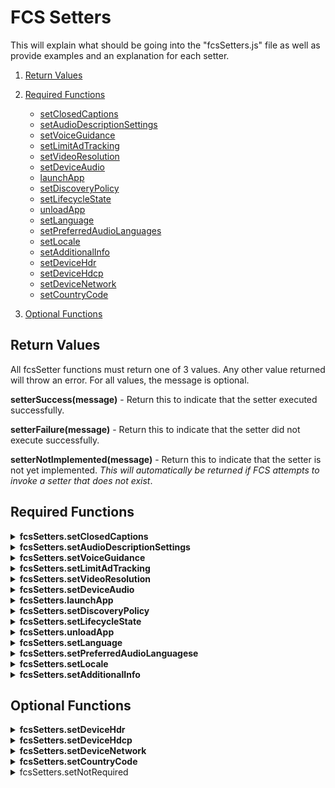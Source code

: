 # FCS Setters

This will explain what should be going into the "fcsSetters.js" file as well as provide examples and an explanation for each setter.

1. [Return Values](#return-values)
2. [Required Functions](#required-functions)
    * [setClosedCaptions](#setClosedCaptions)
    * [setAudioDescriptionSettings](#setAudioDescriptionSettings)
    * [setVoiceGuidance](#setVoiceGuidance)
    * [setLimitAdTracking](#setLimitAdTracking)
    * [setVideoResolution](#setVideoResolution)
    * [setDeviceAudio](#setDeviceAudio)
    * [launchApp](#launchApp)
    * [setDiscoveryPolicy](#setDiscoveryPolicy)
    * [setLifecycleState](#setLifecycleState)
    * [unloadApp](#unloadApp)
    * [setLanguage](#setLanguage)
    * [setPreferredAudioLanguages](#setPreferredAudioLanguages)
    * [setLocale](#setLocale)
    * [setAdditionalInfo](#setAdditionalInfo)
    * [setDeviceHdr](#setDeviceHdr)
    * [setDeviceHdcp](#setDeviceHdcp)
    * [setDeviceNetwork](#setDeviceNetwork)
    * [setCountryCode](#setCountryCode)

3. [Optional Functions](#optional-functions)


## Return Values

All fcsSetter functions must return one of 3 values. Any other value returned will throw an error. For all values, the message is optional.

**setterSuccess(message)** - Return this to indicate that the setter executed successfully.

**setterFailure(message)** - Return this to indicate that the setter did not execute successfully.

**setterNotImplemented(message)** - Return this to indicate that the setter is not yet implemented. *This will automatically be returned if FCS attempts to invoke a setter that does not exist*.

## Required Functions

<details id="setClosedCaptions">
<summary><b>fcsSetters.setClosedCaptions</b></summary>

```
function setClosedCaptions(attribute,value) {
    if(response){
        return setterSuccess("Closed captions set successfully!");
    }else{
        return setterFailure("Failed to set closed captions.");
    }
}
```

When **setting an attribute** of closed captions, the *attribute* will be passed as the first parameter, and the *value* as the second.

Ex: ```fcsSetters.setClosedCaptions("FontFamily", "Arial")``` seeks to set the Closed Captions "Font Family" to "Arial"
</details>


<details id="setAudioDescriptionSettings">
<summary><b>fcsSetters.setAudioDescriptionSettings</b></summary>

```
function setAudioDescriptionSettings(attribute,value) {
    if(response){
        return setterSuccess("AudioDescription Settings set successfully!");
    }else{
        return setterFailure("Failed to set AudioDescription Settings.");
    }
}
```

When **setting an attribute** of AudioDescriptionSettings, the *attribute* will be passed as the first parameter, and the *value* as the second.

Ex: ```fcsSetters.setAudioDescriptionSettings("setEnabled", "true")``` seeks to set the AudioDescriptionSettings "Enabled" to "true"

</details>

<details id="setVoiceGuidance">
<summary><b>fcsSetters.setVoiceGuidance</b></summary>

```
function setVoiceGuidance(attribute,value) {
    if(response){
        return setterSuccess("VoiceGuidance set successfully!");
    }else{
        return setterFailure("Failed to set VoiceGuidance.");
    }
}
```

When **setting an attribute** of VoiceGuidance, the *attribute* will be passed as the first parameter, and the *value* as the second.

Ex: ```fcsSetters.setVoiceGuidance("setEnabled", "true")``` seeks to set the VoiceGuidance "Enabled" to "true"

</details>

<details id="setLimitAdTracking">
<summary><b>fcsSetters.setLimitAdTracking</b></summary>

```
function setLimitAdTracking(value) {
    if(response){
        return setterSuccess("LimitAdTracking set successfully!");
    }else{
        return setterFailure("Failed to set LimitAdTracking.");
    }
}
```

When **setting an attribute** of LimitAdTracking, the *value* will be passed as a param.

Ex: ```fcsSetters.setLimitAdTracking("true")``` seeks to set the LimitAdTracking to "true"

</details>

<details id="setVideoResolution">
<summary><b>fcsSetters.setVideoResolution</b></summary>

```
function setVideoResolution(value) {
    if(response){
        return setterSuccess("VideoResolution set successfully!");
    }else{
        return setterFailure("Failed to set VideoResolution.");
    }
}
```

When **setting an attribute** of LimitAdTracking, the *value* will be passed as a param.

Ex: ```fcsSetters.setVideoResolution("true")``` seeks to set the VideoResolution to "true"

</details>

<details id="setDeviceAudio">
<summary><b>fcsSetters.setDeviceAudio</b></summary>

```
function setDeviceAudio(value) {
    if(response){
        return setterSuccess("DeviceAudio set successfully!");
    }else{
        return setterFailure("Failed to set DeviceAudio.");
    }
}
```

When **setting an attribute** of setDeviceAudio, the *value* will be passed as a param.

Ex: ```fcsSetters.setDeviceAudio("true")``` seeks to set the DeviceAudio to "true"

</details>

<details id="launchApp">
<summary><b>fcsSetters.launchApp</b></summary>

```
function launchApp(value) {
    if(response){
        return setterSuccess("launched App successfully!");
    }else{
        return setterFailure("Failed to launch app");
    }
}
```

When **setting an attribute** of launchApp, the *value* will be passed as a param.

Ex: ```fcsSetters.launchApp("true")``` seeks to set the launchApp to "true"

</details>

<details id="setDiscoveryPolicy">
<summary><b>fcsSetters.setDiscoveryPolicy</b></summary>

```
function setDiscoveryPolicy(value) {
    if(response){
        return setterSuccess("DiscoveryPolicy set successfully!");
    }else{
        return setterFailure("Failed to set DiscoveryPolicy");
    }
}
```

When **setting an attribute** of DiscoveryPolicy, the *value* will be passed as a param.

Ex: ```fcsSetters.setDiscoveryPolicy("true")``` seeks to set the DiscoveryPolicy to "true"

</details>

<details id="setLifecycleState">
<summary><b>fcsSetters.setLifecycleState</b></summary>

```
function setLifecycleState(value) {
    if(response){
        return setterSuccess("LifecycleState set successfully!");
    }else{
        return setterFailure("Failed to set LifecycleState");
    }
}
```

When **setting an attribute** of LifecycleState, the *value* will be passed as a param.

Ex: ```fcsSetters.setLifecycleState("background")``` seeks to set the launchApp to "true"

</details>

<details id="unloadApp">
<summary><b>fcsSetters.unloadApp</b></summary>

```
function unloadApp(value) {
    if(response){
        return setterSuccess("Unloaded app successfully!");
    }else{
        return setterFailure("Failed to unload an app");
    }
}
```

When **setting an attribute** of unloadApp, the *value* will be passed as a param.

Ex: ```fcsSetters.unloadApp("true")``` seeks to set the unloadApp to "true"

</details>

<details id="setLanguage">
<summary><b>fcsSetters.setLanguage</b></summary>

```
function setLanguage(value) {
    if(response){
        return setterSuccess("Language set successfully!");
    }else{
        return setterFailure("Failed to set language");
    }
}
```

When **setting an attribute** of Language, the *value* will be passed as a param.

Ex: ```fcsSetters.setLanguage("true")``` seeks to set the Language to "true"

</details>

<details id="setPreferredAudioLanguages">
<summary><b>fcsSetters.setPreferredAudioLanguagese</b></summary>

```
function setPreferredAudioLanguages(value) {
    if(response){
        return setterSuccess("PreferredAudioLanguages set successfully!");
    }else{
        return setterFailure("Failed to set PreferredAudioLanguages");
    }
}
```

When **setting an attribute** of PreferredAudioLanguages, the *value* will be passed as a param.

Ex: ```fcsSetters.setPreferredAudioLanguages("true")``` seeks to set the PreferredAudioLanguages to "true"

</details>

<details id="setLocale">
<summary><b>fcsSetters.setLocale</b></summary>

```
function setLocale(value) {
    if(response){
        return setterSuccess("Locale set successfully!");
    }else{
        return setterFailure("Failed to set Locale");
    }
}
```

When **setting an attribute** of Locale, the *value* will be passed as a param.

Ex: ```fcsSetters.setLocale("true")``` seeks to set the Locale to "true"

</details>

<details id="setAdditionalInfo">
<summary><b>fcsSetters.setAdditionalInfo</b></summary>

```
function setAdditionalInfo(value) {
    if(response){
        return setterSuccess("AdditionalInfo for Localization set successfully!");
    }else{
        return setterFailure("Failed to set AdditionalInfo for Localization");
    }
}
```

When **setting an attribute** of AdditionalInfo, the *value* will be passed as a param.

Ex: ```fcsSetters.setAdditionalInfo("{Key:"abc",value:"123"}")``` seeks to set the Locale to "true"

</details>


## Optional Functions

<details id="setDeviceHdr">
<summary><b>fcsSetters.setDeviceHdr</b></summary>

```
function setDeviceHdr(value) {
    if(response){
        return setterSuccess("DeviceHdr set successfully!");
    }else{
        return setterFailure("Failed to set DeviceHdr");
    }
}
```

When **setting an attribute** of DeviceHdr, the *value* will be passed as a param.

Ex: ```fcsSetters.setDeviceHdr("{"dolbyVision": true}")``` seeks to set the dolbyVision to "true"

</details>

<details id="setDeviceHdcp">
<summary><b>fcsSetters.setDeviceHdcp</b></summary>

```
function setDeviceHdcp(value) {
    if(response){
        return setterSuccess("DeviceHdr set successfully!");
    }else{
        return setterFailure("Failed to set DeviceHdcp");
    }
}
```

When **setting an attribute** of DeviceHdcp, the *value* will be passed as a param.

Ex: ```fcsSetters.setDeviceHdcp("{"hdcp2.2": true}")``` seeks to set the hdcp2.2 to "true"

</details>

<details id="setDeviceNetwork">
<summary><b>fcsSetters.setDeviceNetwork</b></summary>

```
function setDeviceNetwork(value) {
    if(response){
        return setterSuccess("DeviceNetwork set successfully!");
    }else{
        return setterFailure("Failed to set DeviceNetwork");
    }
}
```

When **setting an attribute** of DeviceNetwork, the *value* will be passed as a param.

Ex: ```fcsSetters.setDeviceNetwork("Wifi")``` seeks to set the DeviceNetwork to "Wifi"

</details>

<details id="setCountryCode">
<summary><b>fcsSetters.setCountryCode</b></summary>

```
function setCountryCode(value) {
    if(response){
        return setterSuccess("CountryCode set successfully!");
    }else{
        return setterFailure("Failed to set CountryCode");
    }
}
```

When **setting an attribute** of CountryCode, the *value* will be passed as a param.

Ex: ```fcsSetters.setCountryCode("08052")``` seeks to set the Country code to "08052"

</details>

<details>
<summary> fcsSetters.setNotRequired </summary>
It said not required...
</details>
